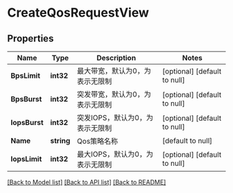 # CreateQosRequestView

## Properties
Name | Type | Description | Notes
------------ | ------------- | ------------- | -------------
**BpsLimit** | **int32** | 最大带宽，默认为0，为表示无限制 | [optional] [default to null]
**BpsBurst** | **int32** | 突发带宽，默认为0，为表示无限制 | [optional] [default to null]
**IopsBurst** | **int32** | 突发IOPS，默认为0，为表示无限制 | [optional] [default to null]
**Name** | **string** | Qos策略名称 | [default to null]
**IopsLimit** | **int32** | 最大IOPS，默认为0，为表示无限制 | [optional] [default to null]

[[Back to Model list]](../README.md#documentation-for-models) [[Back to API list]](../README.md#documentation-for-api-endpoints) [[Back to README]](../README.md)



